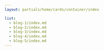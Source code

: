 ```yaml
---
layout: partials/home/cards/container/index

list:
  - blog-1/index.md
  - blog-2/index.md
  - blog-3/index.md
  - blog-4/index.md
  - blog-5/index.md
---
```

